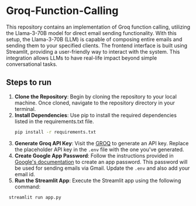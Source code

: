 # Groq-Function-Calling
This repository contains an implementation of Groq function calling, utilizing the Llama-3-70B model for direct email sending functionality. With this setup, the Llama-3-70B (LLM) is capable of composing entire emails and sending them to your specified clients. The frontend interface is built using Streamlit, providing a user-friendly way to interact with the system. This integration allows LLMs to have real-life impact beyond simple conversational tasks.

## Steps to run
1. **Clone the Repository**: Begin by cloning the repository to your local machine. Once cloned, navigate to the repository directory in your terminal.
2. **Install Dependencies**: Use pip to install the required dependencies listed in the requirements.txt file.
   ```bash
   pip install -r requirements.txt
4. **Generate Groq API Key**: Visit the [GROQ](https://console.groq.com/keys) to generate an API key. Replace the placeholder API key in the `.env` file with the one you've generated.
5. **Create Google App Password**: Follow the instructions provided in [Google's documentation](https://support.google.com/accounts/answer/185833?hl=en) to create an app password. This password will be used for sending emails via Gmail. Update the `.env` and also add your email id.
6. **Run the Streamlit App**: Execute the Streamlit app using the following command:
  ```bash
   streamlit run app.py

